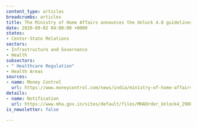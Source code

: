 ```yaml
---
content_type: articles
breadcrumbs: articles
title: The Ministry of Home Affairs announces the Unlock 4.0 guidelines
date: 2020-09-02 04:00:00 +0000
states:
- Center-State Relations
sectors:
- Infrastructure and Governance
- Health
subsectors:
- " Healthcare Regulation"
- Health Areas
sources:
- name: Money Control
  url: https://www.moneycontrol.com/news/india/ministry-of-home-affairs-issues-fresh-guidelines-for-unlock-4-metro-social-academic-events-allowed-5772471.html
details:
- name: Notification
  url: https://www.mha.gov.in/sites/default/files/MHAOrder_Unlock4_29082020.pdf
is_newsletter: false

---
```

